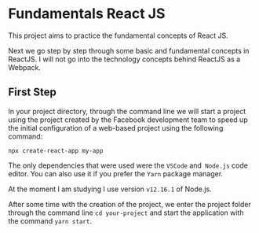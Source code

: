 # Fundamentals React JS

This project aims to practice the fundamental concepts of React JS.

Next we go step by step through some basic and fundamental concepts in ReactJS. I will not go into the technology concepts behind ReactJS as a Webpack.

## First Step

In your project directory, through the command line we will start a project using the project created by the Facebook development team to speed up the initial configuration of a web-based project using the following command:

`npx create-react-app my-app`

The only dependencies that were used were the `VSCode` and` Node.js` code editor. You can also use it if you prefer the `Yarn` package manager.

At the moment I am studying I use version `v12.16.1` of Node.js.

After some time with the creation of the project, we enter the project folder through the command line `cd your-project` and start the application with the command `yarn start`.
